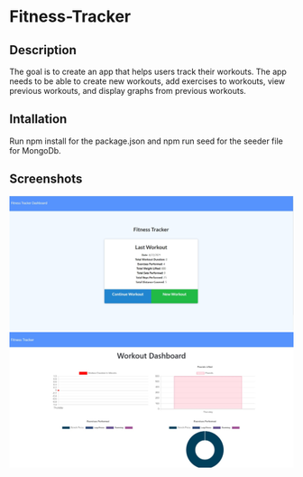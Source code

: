 # Fitness-Tracker

## Description

The goal is to create an app that helps users track their workouts. The app needs to be able to create new workouts, add exercises to workouts, view previous workouts, and display graphs from previous workouts.

## Intallation 
Run npm install for the package.json and npm run seed for the seeder file for MongoDb.

## Screenshots
<img src="/public/images/FT-screenshot.jpg" alt=fitness-tracker-main>

<img src="/public/images/FT-dashboard-screenshot.jpg" alt=fitness-tracker-dashboard>



